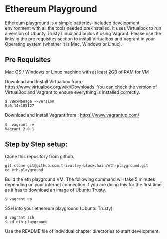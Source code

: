 # Ethereum Playground

Ethereum playground is a simple batteries-included development environment with all the tools needed pre-installed. It uses Virtualbox to run a version of Ubunty Trusty Linux and builds it using Vagrant. Please use the links in the pre requisites section to install Virtualbox and Vagrant in your Operating system (whether it is Mac, Windows or Linux).

## Pre Requisites

Mac OS / Windows or Linux machine with at least 2GB of RAM for VM

Download and Install Virtualbox from : https://www.virtualbox.org/wiki/Downloads. You can check the version of VirtualBox and Vagrant to ensure everything is installed correctly.

~~~shell
$ VBoxManage --version
5.0.14r105127
~~~

Download and Install Vagrant from : https://www.vagrantup.com/

~~~shell
$  vagrant -v
Vagrant 2.0.1
~~~


## Step by Step setup:

Clone this repository from github.

~~~shell
git clone git@github.com:trivalley-blockchain/eth-playground.git
cd eth-playground
~~~

Build the eth playground VM. The following command will take 5 minutes depending on your internet connection if you are doing this for the first time as it has to download an image of Ubuntu Trusty.

~~~shell
$ vagrant up
~~~

SSH into your ethereum playground (Ubuntu Trusty)

~~~shell
$ vagrant ssh
$ cd eth-playground
~~~

Use the README file of individual chapter directories to start development.
